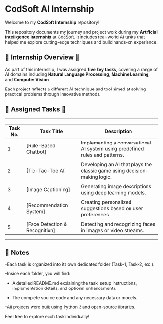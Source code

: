 # CodSoft AI Internship #

Welcome to my **CodSoft Internship** repository!

This repository documents my journey and project work during my **Artificial Intelligence Internship** at CodSoft. It includes real-world AI tasks that helped me explore cutting-edge techniques and build hands-on experience.

## 🔧 Internship Overview 🔧 ##

As part of this internship, I was assigned **five key tasks**, covering a range of AI domains including **Natural Language Processing**, **Machine Learning**, and **Computer Vision**.

Each project reflects a different AI technique and tool aimed at solving practical problems through innovative methods.


## 📁 Assigned Tasks 📁 ##
 ---------------------------------------------------------------------------------------------------------------------------------
| Task No. | Task Title                            | Description                                                                  |
|----------|---------------------------------------|------------------------------------------------------------------------------|
| 1        | [Rule-Based Chatbot]                  | Implementing a conversational AI system using predefined rules and patterns. |
|          |                                       |                                                                              |
| 2        | [Tic-Tac-Toe AI]                      | Developing an AI that plays the classic game using decision-making logic.    |
|          |                                       |                                                                              |
| 3        | [Image Captioning]                    | Generating image descriptions using deep learning models.                    |
|          |                                       |                                                                              |
| 4        | [Recommendation System]               | Creating personalized suggestions based on user preferences.                 |
|          |                                       |                                                                              |
| 5        | [Face Detection & Recognition]        | Detecting and recognizing faces in images or video streams.                  |
 ---------------------------------------------------------------------------------------------------------------------------------


## 📌 Notes

-Each task is organized into its own dedicated folder (Task-1, Task-2, etc.).

-Inside each folder, you will find:

* A detailed README.md explaining the task, setup instructions, implementation details, and optional enhancements.

* The complete source code and any necessary data or models.

-All projects were built using Python 3 and open-source libraries.

Feel free to explore each task individually!